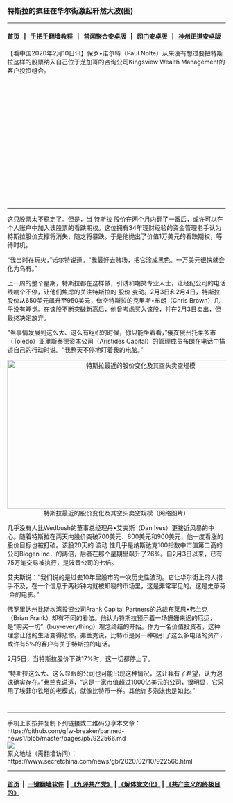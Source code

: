 ### 特斯拉的疯狂在华尔街激起轩然大波(图)
------------------------

#### [首页](https://github.com/gfw-breaker/banned-news1/blob/master/README.md) &nbsp;&nbsp;|&nbsp;&nbsp; [手把手翻墙教程](https://github.com/gfw-breaker/guides/wiki) &nbsp;&nbsp;|&nbsp;&nbsp; [禁闻聚合安卓版](https://github.com/gfw-breaker/bn-android) &nbsp;&nbsp;|&nbsp;&nbsp; [网门安卓版](https://github.com/oGate2/oGate) &nbsp;&nbsp;|&nbsp;&nbsp; [神州正道安卓版](https://github.com/SzzdOgate/update) 



<div class="article_right" style="fone-color:#000">
 <p>
  【看中国2020年2月10日讯】保罗•诺尔特（Paul Nolte）从来没有想过要把特斯拉这样的股票纳入自己位于芝加哥的咨询公司Kingsview Wealth Management的客户投资组合。
  <span id="hideid" name="hideid" style="color:red;display:none;">
   <span href="https://www.secretchina.com">
   </span>
  </span>
 </p>
 <div id="txt-mid1-t21-2017">
  <ins class="adsbygoogle" data-ad-client="ca-pub-1276641434651360" data-ad-slot="2451032099" style="display:inline-block;width:336px;height:280px">
  </ins>
  

---


  </div>
 </div>
 <p>
  这只股票太不稳定了。但是，当
  <span href="https://www.secretchina.com/news/gb/tag/特斯拉" target="_blank">
   特斯拉
  </span>
  股价在两个月内翻了一番后，或许可以在个人账户中加入该股票的看跌期权。这位拥有34年理财经验的资金管理老手认为特斯拉股价支撑将消失，随之将暴跌。于是他抛出了价值1万美元的看跌期权，等待时机。
  <span id="hideid" name="hideid" style="color:red;display:none;">
   <span href="https://www.secretchina.com">
   </span>
  </span>
 </p>
 <p>
  “我当时在玩火，”诺尔特说道。“我最好去赌场，把它涂成黑色。一万美元很快就会化为乌有。”
 </p>
 <p>
  上一周的整个星期，特斯拉都在这样做，引诱和嘲笑专业人士，让经纪公司的电话线响个不停，让他们焦虑的关注特斯拉的
  <span href="https://www.secretchina.com/news/gb/tag/股价" target="_blank">
   股价
  </span>
  变动。2月3日和2月4日，特斯拉股价从650美元飙升至950美元，做空特斯拉的克里斯•布朗（Chris Brown）几乎没有睡觉。在该股不断突破新高后，他曾考虑买入该股，并在2月3日卖出，但最终决定放弃。
 </p>
 <p>
  “当事情发展到这么大、这么有组织的时候，你只能坐着看，”俄亥俄州托莱多市（Toledo）亚里斯泰德资本公司（Aristides Capital）的管理成员布朗在电话中描述自己的行动时说。“我整天不停地盯着我的电脑。”
 </p>
 <p style="text-align: center;">
  <img alt="特斯拉最近的股价变化及其空头卖空规模" src="https://img3.secretchina.com/pic/2020/2-6/p2621041a853177833-ss.jpg" style="height:343px; width:600px"/>
  <br>
   特斯拉最近的股价变化及其空头卖空规模（网络图片）
  </br>
 </p>
 <p>
  几乎没有人比Wedbush的董事总经理丹•艾夫斯（Dan Ives）更接近风暴的中心。随着特斯拉在两天内股价突破700美元、800美元和900美元，他一度看涨的股价目标也被打破。该股20天的
  <span href="https://www.secretchina.com/news/gb/tag/波动" target="_blank">
   波动
  </span>
  性几乎是纳斯达克100指数中市值第二高的公司Biogen Inc．的两倍，后者在那个星期里飙升了26%。自2月3日以来，已有75万笔交易被执行，是波音公司的七倍。
 </p>
 <p>
  艾夫斯说：“我们说的是过去10年里股市的一次历史性波动。它让华尔街上的人措手不及，在一个信息于两秒钟内就被知晓的市场里，这是非常罕见的。这是史蒂芬·金的电影。”
 </p>
 <p>
  佛罗里达州比斯坎湾投资公司Frank Capital Partners的总裁布莱恩•弗兰克（Brian Frank）却有不同的看法。他认为特斯拉预示着一场姗姗来迟的厄运，是“购买一切”（buy-everything）理念终结的开始。作为一名价值投资者，这种理念让他的生活变得悲惨。弗兰克说，比特币是另一种吸引了这么多电话的资产，或许有5%的客户有关于特斯拉的电话。
 </p>
 <p>
  2月5日，当特斯拉股价下跌17%时，这一切都停止了。
 </p>
 <p>
  “特斯拉这么大、这么显眼的公司也可能出现这种情况，这让我有了希望，认为泡沫确实存在。”弗兰克说道，“这是一家市值超过1000亿美元的公司，很明显，它采用了埃菲尔铁塔的老模式，就像比特币一样。其他许多泡沫也是如此。”
  <center>
   <div>
    <div id="txt-mid2-t22-2017" style="display: block;  max-height: 351px;  overflow: hidden;">
     <div id="SC-21xxx">
     </div>
     <ins class="adsbygoogle" data-ad-client="ca-pub-1276641434651360" data-ad-format="auto" data-ad-slot="4301710469" data-full-width-responsive="true" style="display:block">
     </ins>
    </div>
   </div>
  </center>
  <div style="padding-top:12px;">
  </div>
 </p>
</div>

<hr/>
手机上长按并复制下列链接或二维码分享本文章：<br/>
https://github.com/gfw-breaker/banned-news1/blob/master/pages/p5/922566.md <br/>
<a href='https://github.com/gfw-breaker/banned-news1/blob/master/pages/p5/922566.md'><img src='https://github.com/gfw-breaker/banned-news1/blob/master/pages/p5/922566.md.png'/></a> <br/>
原文地址（需翻墙访问）：https://www.secretchina.com/news/gb/2020/02/10/922566.html


------------------------
#### [首页](https://github.com/gfw-breaker/banned-news1/blob/master/README.md) &nbsp;|&nbsp; [一键翻墙软件](https://github.com/gfw-breaker/nogfw/blob/master/README.md) &nbsp;| [《九评共产党》](https://github.com/gfw-breaker/9ping.md/blob/master/README.md#九评之一评共产党是什么) | [《解体党文化》](https://github.com/gfw-breaker/jtdwh.md/blob/master/README.md) | [《共产主义的终极目的》](https://github.com/gfw-breaker/gczydzjmd.md/blob/master/README.md)


<img src='http://gfw-breaker.win/banned-news/pages/p5/922566.md' width='0px' height='0px'/>